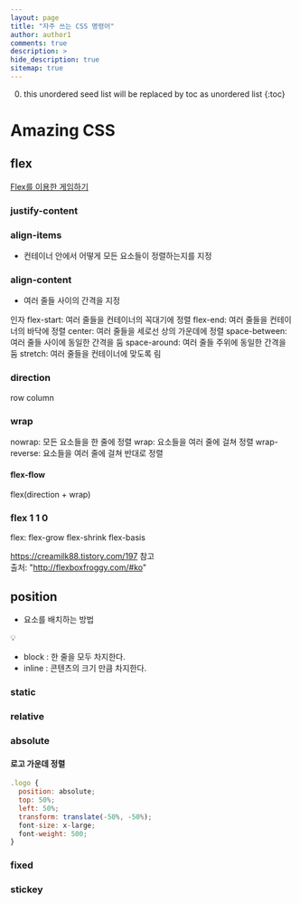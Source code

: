 ```yaml
---
layout: page
title: "자주 쓰는 CSS 명령어"
author: author1
comments: true
description: >
hide_description: true
sitemap: true
---
```


0. this unordered seed list will be replaced by toc as unordered list 
{:toc}

# Amazing CSS

## flex

<a href="http://flexboxfroggy.com/#ko">Flex를 이용한 게임하기</a>


### justify-content

### align-items
- 컨테이너 안에서 어떻게 모든 요소들이 정렬하는지를 지정
### align-content
- 여러 줄들 사이의 간격을 지정

인자
flex-start: 여러 줄들을 컨테이너의 꼭대기에 정렬
flex-end: 여러 줄들을 컨테이너의 바닥에 정렬
center: 여러 줄들을 세로선 상의 가운데에 정렬
space-between: 여러 줄들 사이에 동일한 간격을 둠
space-around: 여러 줄들 주위에 동일한 간격을 둠
stretch: 여러 줄들을 컨테이너에 맞도록 림

### direction
row
column

### wrap
nowrap: 모든 요소들을 한 줄에 정렬
wrap: 요소들을 여러 줄에 걸쳐 정렬
wrap-reverse: 요소들을 여러 줄에 걸쳐 반대로 정렬


#### flex-flow
flex(direction + wrap)

### flex 1 1 0
flex: flex-grow flex-shrink flex-basis


https://creamilk88.tistory.com/197 참고<br>
출처: "http://flexboxfroggy.com/#ko"

## position
- 요소를 배치하는 방법

💡
- block : 한 줄을 모두 차지한다.
- inline : 콘텐츠의 크기 만큼 차지한다.

### static
### relative
### absolute

#### 로고 가운데 정렬 
```js
.logo {
  position: absolute;
  top: 50%;
  left: 50%;
  transform: translate(-50%, -50%);
  font-size: x-large;
  font-weight: 500;
}
```

### fixed
### stickey

